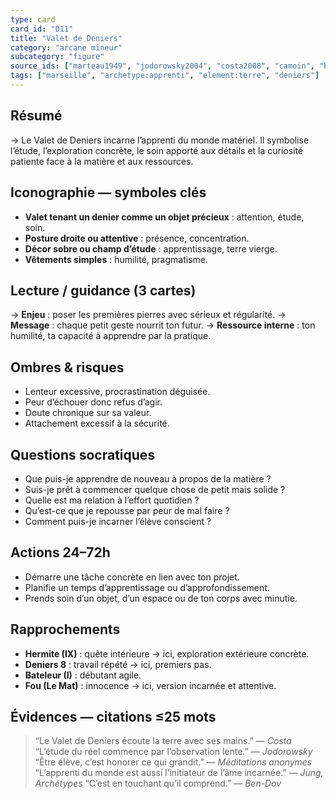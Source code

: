 ```yaml
---
type: card
card_id: "D11"
title: "Valet de Deniers"
category: "arcane mineur"
subcategory: "figure"
source_ids: ["marteau1949", "jodorowsky2004", "costa2008", "camoin", "bendov2011", "delcamp", "nadolny2018", "jung", "meditations_anonymes", "nichols"]
tags: ["marseille", "archetype:apprenti", "element:terre", "deniers"]
---
```


## Résumé
→ Le Valet de Deniers incarne l’apprenti du monde matériel. Il symbolise l’étude, l’exploration concrète, le soin apporté aux détails et la curiosité patiente face à la matière et aux ressources.

## Iconographie — symboles clés
- **Valet tenant un denier comme un objet précieux** : attention, étude, soin.
- **Posture droite ou attentive** : présence, concentration.
- **Décor sobre ou champ d’étude** : apprentissage, terre vierge.
- **Vêtements simples** : humilité, pragmatisme.

## Lecture / guidance (3 cartes)
→ **Enjeu** : poser les premières pierres avec sérieux et régularité.
→ **Message** : chaque petit geste nourrit ton futur.
→ **Ressource interne** : ton humilité, ta capacité à apprendre par la pratique.

## Ombres & risques
- Lenteur excessive, procrastination déguisée.
- Peur d’échouer donc refus d’agir.
- Doute chronique sur sa valeur.
- Attachement excessif à la sécurité.

## Questions socratiques
- Que puis-je apprendre de nouveau à propos de la matière ?
- Suis-je prêt à commencer quelque chose de petit mais solide ?
- Quelle est ma relation à l’effort quotidien ?
- Qu’est-ce que je repousse par peur de mal faire ?
- Comment puis-je incarner l’élève conscient ?

## Actions 24–72h
- Démarre une tâche concrète en lien avec ton projet.
- Planifie un temps d’apprentissage ou d’approfondissement.
- Prends soin d’un objet, d’un espace ou de ton corps avec minutie.

## Rapprochements
- **Hermite (IX)** : quête intérieure → ici, exploration extérieure concrète.
- **Deniers 8** : travail répété → ici, premiers pas.
- **Bateleur (I)** : débutant agile.
- **Fou (Le Mat)** : innocence → ici, version incarnée et attentive.

## Évidences — citations ≤25 mots
> “Le Valet de Deniers écoute la terre avec ses mains.” — *Costa*
> “L’étude du réel commence par l’observation lente.” — *Jodorowsky*
> “Être élève, c’est honorer ce qui grandit.” — *Méditations anonymes*
> “L’apprenti du monde est aussi l’initiateur de l’âme incarnée.” — *Jung, Archétypes*
> “C’est en touchant qu’il comprend.” — *Ben-Dov*
